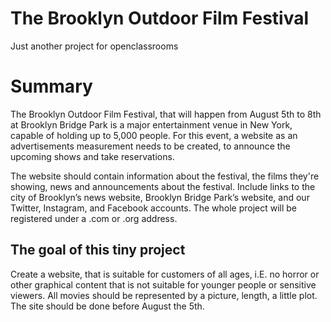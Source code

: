 # The  Brooklyn Outdoor Film Festival
Just another project for openclassrooms

# Summary
The  Brooklyn Outdoor Film Festival, that will happen from August 5th  to 8th at Brooklyn Bridge Park is a major
entertainment venue in New York, capable  of holding up to 5,000 people. For this event, a website as an advertisements
measurement needs to be created, to announce the upcoming shows and take reservations.

The website should contain information about the festival,  the films they're showing,  news and announcements about the
festival. Include links  to the city of Brooklyn’s news website,  Brooklyn Bridge Park’s website, and our Twitter,
Instagram, and Facebook accounts. The whole project will be registered under a .com or .org address.

## The goal of this tiny project
Create a website, that is suitable for customers of all ages, i.E. no horror or other graphical content that is not
suitable for younger people or sensitive viewers.  All movies should be represented by a picture, length, a little plot.
The site should be done before August the 5th.

